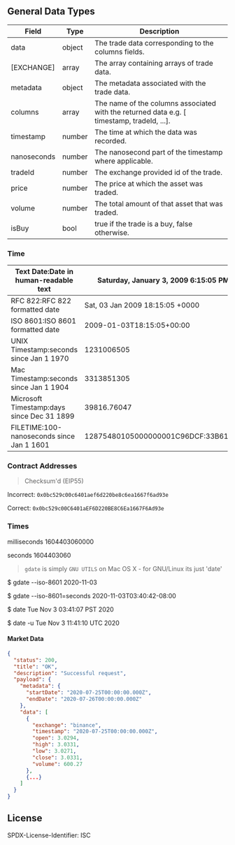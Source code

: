 ## General Data Types

| **Field** | **Type** | **Description** |
| --- | --- | --- |
| data | object | The trade data corresponding to the columns fields\. |
| \[EXCHANGE\] | array | The array containing arrays of trade data\. |
| metadata | object | The metadata associated with the trade data\. |
| columns | array | The name of the columns associated with the returned data e\.g\. \[ timestamp, tradeId, \.\.\.\]\. |
| timestamp | number | The time at which the data was recorded\. |
| nanoseconds | number | The nanosecond part of the timestamp where applicable\. |
| tradeId | number | The exchange provided id of the trade\. |
| price | number | The price at which the asset was traded\. |
| volume | number | The total amount of that asset that was traded\. |
| isBuy | bool | true if the trade is a buy, false otherwise\. |

### Time

| **Text Date:Date in human\-readable text** | **Saturday, January 3, 2009 6:15:05 PM** |
| ------------------------------------------ | ---------------------------------------- |
| RFC 822:RFC 822 formatted date             | Sat, 03 Jan 2009 18:15:05 \+0000         |
| ISO 8601:ISO 8601 formatted date           | 2009\-01\-03T18:15:05\+00:00             |
| UNIX Timestamp:seconds since Jan 1 1970    | 1231006505                               |
| Mac Timestamp:seconds since Jan 1 1904     | 3313851305                               |
| Microsoft Timestamp:days since Dec 31 1899 | 39816\.76047                             |
| FILETIME:100\-nanoseconds since Jan 1 1601 | 12875480105000000001C96DCF:33B61A80      |

### Contract Addresses

> Checksum'd (EIP55)

Incorrect: `0x0bc529c00c6401aef6d220be8c6ea1667f6ad93e`

Correct: `0x0bc529c00C6401aEF6D220BE8C6Ea1667F6Ad93e`

### Times

milliseconds 1604403060000

seconds 1604403060

> `gdate` is simply `GNU UTILS` on Mac OS X - for GNU/Linux its just 'date'

\$ gdate --iso-8601 2020-11-03

\$ gdate --iso-8601=seconds 2020-11-03T03:40:42-08:00

\$ date Tue Nov 3 03:41:07 PST 2020

\$ date -u Tue Nov 3 11:41:10 UTC 2020

#### Market Data

```json
{
  "status": 200,
  "title": "OK",
  "description": "Successful request",
  "payload": {
    "metadata": {
      "startDate": "2020-07-25T00:00:00.000Z",
      "endDate": "2020-07-26T00:00:00.000Z"
    },
    "data": [
      {
        "exchange": "binance",
        "timestamp": "2020-07-25T00:00:00.000Z",
        "open": 3.0294,
        "high": 3.0331,
        "low": 3.0271,
        "close": 3.0331,
        "volume": 600.27
      },
      {...}
    ]
  }
}
```

## License

SPDX-License-Identifier: ISC
